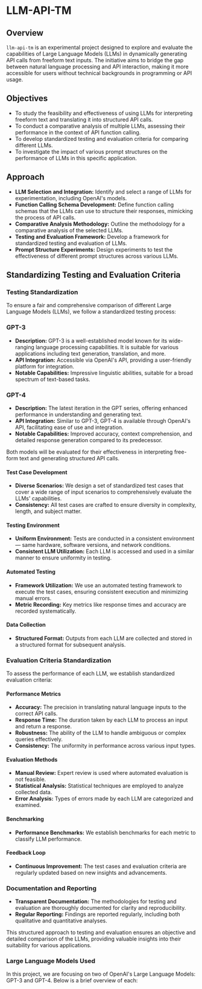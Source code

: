 # LLM-API-TM

## Overview
`llm-api-tm` is an experimental project designed to explore and evaluate the capabilities of Large Language Models (LLMs) in dynamically generating API calls from freeform text inputs. The initiative aims to bridge the gap between natural language processing and API interaction, making it more accessible for users without technical backgrounds in programming or API usage.

## Objectives
- To study the feasibility and effectiveness of using LLMs for interpreting freeform text and translating it into structured API calls.
- To conduct a comparative analysis of multiple LLMs, assessing their performance in the context of API function calling.
- To develop standardized testing and evaluation criteria for comparing different LLMs.
- To investigate the impact of various prompt structures on the performance of LLMs in this specific application.

## Approach
- **LLM Selection and Integration:** Identify and select a range of LLMs for experimentation, including OpenAI's models.
- **Function Calling Schema Development:** Define function calling schemas that the LLMs can use to structure their responses, mimicking the process of API calls.
- **Comparative Analysis Methodology:** Outline the methodology for a comparative analysis of the selected LLMs.
- **Testing and Evaluation Framework:** Develop a framework for standardized testing and evaluation of LLMs.
- **Prompt Structure Experiments:** Design experiments to test the effectiveness of different prompt structures across various LLMs.
## Standardizing Testing and Evaluation Criteria

### Testing Standardization

To ensure a fair and comprehensive comparison of different Large Language Models (LLMs), we follow a standardized testing process:

### GPT-3
- **Description:** GPT-3 is a well-established model known for its wide-ranging language processing capabilities. It is suitable for various applications including text generation, translation, and more.
- **API Integration:** Accessible via OpenAI's API, providing a user-friendly platform for integration.
- **Notable Capabilities:** Impressive linguistic abilities, suitable for a broad spectrum of text-based tasks.

### GPT-4
- **Description:** The latest iteration in the GPT series, offering enhanced performance in understanding and generating text.
- **API Integration:** Similar to GPT-3, GPT-4 is available through OpenAI's API, facilitating ease of use and integration.
- **Notable Capabilities:** Improved accuracy, context comprehension, and detailed response generation compared to its predecessor.

Both models will be evaluated for their effectiveness in interpreting free-form text and generating structured API calls.

#### Test Case Development
- **Diverse Scenarios:** We design a set of standardized test cases that cover a wide range of input scenarios to comprehensively evaluate the LLMs' capabilities.
- **Consistency:** All test cases are crafted to ensure diversity in complexity, length, and subject matter.

#### Testing Environment
- **Uniform Environment:** Tests are conducted in a consistent environment — same hardware, software versions, and network conditions.
- **Consistent LLM Utilization:** Each LLM is accessed and used in a similar manner to ensure uniformity in testing.

#### Automated Testing
- **Framework Utilization:** We use an automated testing framework to execute the test cases, ensuring consistent execution and minimizing manual errors.
- **Metric Recording:** Key metrics like response times and accuracy are recorded systematically.

#### Data Collection
- **Structured Format:** Outputs from each LLM are collected and stored in a structured format for subsequent analysis.

### Evaluation Criteria Standardization

To assess the performance of each LLM, we establish standardized evaluation criteria:

#### Performance Metrics
- **Accuracy:** The precision in translating natural language inputs to the correct API calls.
- **Response Time:** The duration taken by each LLM to process an input and return a response.
- **Robustness:** The ability of the LLM to handle ambiguous or complex queries effectively.
- **Consistency:** The uniformity in performance across various input types.

#### Evaluation Methods
- **Manual Review:** Expert review is used where automated evaluation is not feasible.
- **Statistical Analysis:** Statistical techniques are employed to analyze collected data.
- **Error Analysis:** Types of errors made by each LLM are categorized and examined.

#### Benchmarking
- **Performance Benchmarks:** We establish benchmarks for each metric to classify LLM performance.

#### Feedback Loop
- **Continuous Improvement:** The test cases and evaluation criteria are regularly updated based on new insights and advancements.

### Documentation and Reporting

- **Transparent Documentation:** The methodologies for testing and evaluation are thoroughly documented for clarity and reproducibility.
- **Regular Reporting:** Findings are reported regularly, including both qualitative and quantitative analyses.

This structured approach to testing and evaluation ensures an objective and detailed comparison of the LLMs, providing valuable insights into their suitability for various applications.

### Large Language Models Used

In this project, we are focusing on two of OpenAI's Large Language Models: GPT-3 and GPT-4. Below is a brief overview of each:


